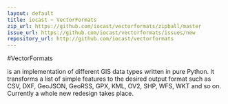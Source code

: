 ```yaml
---
layout: default
title: iocast ~ VectorFormats
zip_url: https://github.com/iocast/vectorformats/zipball/master
issue_url: https://github.com/iocast/vectorformats/issues/new
repository_url: http://github.com/iocast/vectorformats
---
```



#VectorFormats

is an implementation of different GIS data types written in pure Python. It transforms a list of simple features to the desired output format such as CSV, DXF, GeoJSON, GeoRSS, GPX, KML, OV2, SHP, WFS, WKT and so on. Currently a whole new redesign takes place.

